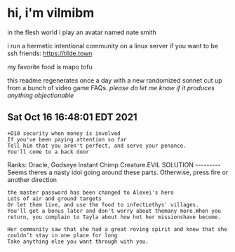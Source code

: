 # hi, i'm vilmibm

in the flesh world i play an avatar named nate smith

i run a hermetic intentional community on a linux server if you want to be ssh friends: https://tilde.town

my favorite food is mapo tofu

this readme regenerates once a day with a new randomized sonnet cut up from a bunch of video game FAQs.
_please do let me know if it produces anything objectionable_

## Sat Oct 16 16:48:01 EDT 2021

    +D10 security when money is involved
    If you've been paying attention so far
    Tell him that you aren't perfect, and serve your penance.
    You'll come to a back door
    
      Ranks: Oracle, Godseye
    Instant Chimp Creature.EVIL SOLUTION
    ---------Seems theres a nasty idol going around these parts.
    Otherwise, press fire or another direction
    
    the master password has been changed to Alexei's hero
    Lots of air and ground targets
    Or let them live, and use the food to infectLethys' villages.
    You'll get a bonus later and don't worry about themany more.When you return, you complain to Tayla about how hot her missionshave become.
    
    Her community saw that she had a great roving spirit and knew that she couldn’t stay in one place for long
    Take anything else you want through with you.
